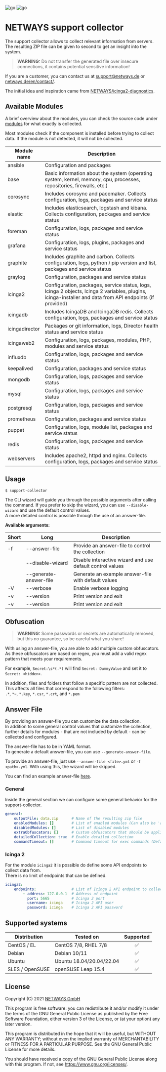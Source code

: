 ![go](https://github.com/NETWAYS/support-collector/actions/workflows/go.yml/badge.svg)
![go](https://github.com/NETWAYS/support-collector/actions/workflows/golangci-lint.yml/badge.svg)

# NETWAYS support collector

The support collector allows to collect relevant information from servers. The resulting ZIP file can be given to second to get an insight into the system.

> **WARNING:** Do not transfer the generated file over insecure connections, it contains potential sensitive
> information!

If you are a customer, you can contact us at [support@netways.de](mailto:support@netways.de) or
[netways.de/en/contact/](https://www.netways.de/en/contact/).

The initial idea and inspiration came from [NETWAYS/icinga2-diagnostics](https://github.com/Icinga/icinga2-diagnostics).

## Available Modules

A brief overview about the modules, you can check the source code under [modules](modules) for what exactly is collected.

Most modules check if the component is installed before trying to collect data. If the module is not detected, it will not be collected.

| Module name    | Description                                                                                                                                              |
|----------------|----------------------------------------------------------------------------------------------------------------------------------------------------------|
| ansible        | Configuration and packages                                                                                                                               |
| base           | Basic information about the system (operating system, kernel, memory, cpu, processes, repositories, firewalls, etc.)                                     |
| corosync       | Includes corosync and pacemaker. Collects configuration, logs, packages and service status                                                               |
| elastic        | Includes elasticsearch, logstash and kibana. Collects configuration, packages and service status                                                         |
| foreman        | Configuration, logs, packages and service status                                                                                                         |
| grafana        | Configuration, logs, plugins, packages and service status                                                                                                |
| graphite       | Includes graphite and carbon. Collects configuration, logs, python / pip version and list, packages and service status                                   |
| graylog        | Configuration, packages and service status                                                                                                               |
| icinga2        | Configuration, packages, service status, logs, Icinga 2 objects, Icinga 2 variables, plugins, icinga-installer and data from API endpoints (if provided) |
| icingadb       | Includes IcingaDB and IcingaDB redis. Collects configuration, logs, packages and service status                                                          |
| icingadirector | Packages or git information, logs, Director health status and service status                                                                             |
| icingaweb2     | Configuration, logs, packages, modules, PHP, modules and service status                                                                                  |
| influxdb       | Configuration, logs, packages and service status                                                                                                         |
| keepalived     | Configuration, packages and service status                                                                                                               |
| mongodb        | Configuration, logs, packages and service status                                                                                                         |
| mysql          | Configuration, logs, packages and service status                                                                                                         |
| postgresql     | Configuration, logs, packages and service status                                                                                                         |
| prometheus     | Configuration, packages and service status                                                                                                               |
| puppet         | Configuration, logs, module list, packages and service status                                                                                            |
| redis          | Configuration, logs, packages and service status                                                                                                         |
| webservers     | Includes apache2, httpd and nginx. Collects configuration, logs, packages and service status                                                             |


## Usage

`$ support-collector`

The CLI wizard will guide you through the possible arguments after calling the command. If you prefer to skip the wizard, you can use `--disable-wizard` and use the default control values.  
A more detailed control is possible through the use of an answer-file.

**Available arguments:**

| Short | Long                   | Description                                               |
|-------|------------------------|-----------------------------------------------------------|
| -f    | --answer-file          | Provide an answer-file to control the collection          |
|       | --disable-wizard       | Disable interactive wizard and use default control values |
|       | --generate-answer-file | Generate an example answer-file with default values       |
| -V    | --verbose              | Enable verbose logging                                    |
| -v    | --version              | Print version and exit                                    |
| -v    | --version              | Print version and exit                                    |

## Obfuscation

> **WARNING:** Some passwords or secrets are automatically removed, but this no guarantee, so be careful what you share!

With using an answer-file, you are able to add multiple custom obfuscators.  
As these obfuscators are based on regex, you must add a valid regex pattern that meets your requirements.

For example, `Secret:\s*(.*)` will find `Secret: DummyValue` and set it to `Secret: <hidden>`.

In addition, files and folders that follow a specific pattern are not collected. This affects all files that correspond to the following filters:  
`.*`, `*~`, `*.key`, `*.csr`, `*.crt`, and `*.pem`

## Answer File

By providing an answer-file you can customize the data collection.  
In addition to some general control values that customize the collection, further details for modules - that are not included by default - can be collected and configured.

The answer-file has to be in YAML format.  
To generate a default answer-file, you can use `--generate-answer-file`.    

To provide an answer-file, just use `--answer-file <file>.yml` or `-f <path>.yml`. With using this, the wizard will be skipped.

You can find an example answer-file [here](doc/answer-file.yml.example).

### General

Inside the general section we can configure some general behavior for the support-collector.
````yaml
general:
    outputFile: data.zip      # Name of the resulting zip file
    enabledModules: []        # List of enabled modules (Can also be 'all')
    disabledModules: []       # List of disabled modules
    extraObfuscators: []      # Custom obfuscators that should be applied
    detailedCollection: true  # Enable detailed collection
    commandTimeout: []        # Command timeout for exec commands (Default 1m0s)
````

### Icinga 2

For the module `icinga2` it is possible do define some API endpoints to collect data from.  
There is no limit of endpoints that can be defined.

````yaml
icinga2:
    endpoints:                # List of Icinga 2 API endpoint to collect data from
        - address: 127.0.0.1  # Address of endpoint
          port: 5665          # Icinga 2 port
          username: icinga    # Icinga 2 API user
          password: icinga    # Icinga 2 API password
````

## Supported systems

| Distribution    | Tested on                | Supported |
|-----------------|--------------------------|:---------:|
| CentOS / EL     | CentOS 7/8, RHEL 7/8     |     ✅     |
| Debian          | Debian 10/11             |     ✅     |
| Ubuntu          | Ubuntu 18.04/20.04/22.04 |     ✅     |
| SLES / OpenSUSE | openSUSE Leap 15.4       |     ✅     |

## License

Copyright (C) 2021 [NETWAYS GmbH](mailto:info@netways.de)

This program is free software: you can redistribute it and/or modify it under the terms of the GNU General Public
License as published by the Free Software Foundation, either version 3 of the License, or
(at your option) any later version.

This program is distributed in the hope that it will be useful, but WITHOUT ANY WARRANTY; without even the implied
warranty of MERCHANTABILITY or FITNESS FOR A PARTICULAR PURPOSE. See the GNU General Public License for more details.

You should have received a copy of the GNU General Public License along with this program. If not,
see <https://www.gnu.org/licenses/>.